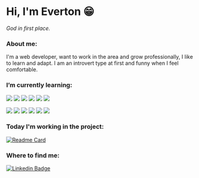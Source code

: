 # Hi, I'm Everton :grin:
*God in first place.*

### About me:
I'm a web developer, want to work in the area and grow professionally, I like to learn and adapt. I am an introvert type at first and funny when I feel comfortable.


### I’m currently learning:
![](https://img.shields.io/badge/_-Code-black?style=flat-square)
![](https://img.shields.io/badge/_-HTML5-blue?style=flat-square&logo=html5&logoColor=white)
![](https://img.shields.io/badge/_-CSS3-blue?style=flat-square&logo=css3&logoColor=white)
![](https://img.shields.io/badge/_-Javascript-blue?style=flat-square&logo=javascript&logoColor=white)
![](https://img.shields.io/badge/_-Node.JS-blue?style=flat-square&logo=node.js&logoColor=white)
![](https://img.shields.io/badge/_-Typescript-blue?style=flat-square&logo=typescript&logoColor=white)

![](https://img.shields.io/badge/_-Tools-black?style=flat-square)
![](https://img.shields.io/badge/_-Git-blueviolet?style=flat-square&logo=git&logoColor=white)
![](https://img.shields.io/badge/_-VSCode-blueviolet?style=flat-square&logo=visual-studio-code&logoColor=white)
![](https://img.shields.io/badge/_-Vim-blueviolet?style=flat-square&logo=vim&logoColor=white)
![](https://img.shields.io/badge/_-Tmux-blueviolet?style=flat-square&logo=tmux&logoColor=white)
![](https://img.shields.io/badge/_-Linux-blueviolet?style=flat-square&logo=Linux&logoColor=white)


### Today I'm working in the project:
[![Readme Card](https://github-readme-stats.vercel.app/api/pin/?username=evertonlopesc&repo=js-datastruture&theme=midnight-purple)](https://github.com/evertonlopesc/js-datastruture)

### Where to find me:
[![Linkedin Badge](https://img.shields.io/badge/-EvertonLopes-blue?style=flat-square&logo=Linkedin&logoColor=white&link=https://www.linkedin.com/in/everton-lopes-costa)](https://www.linkedin.com/in/everton-lopes-costa)
